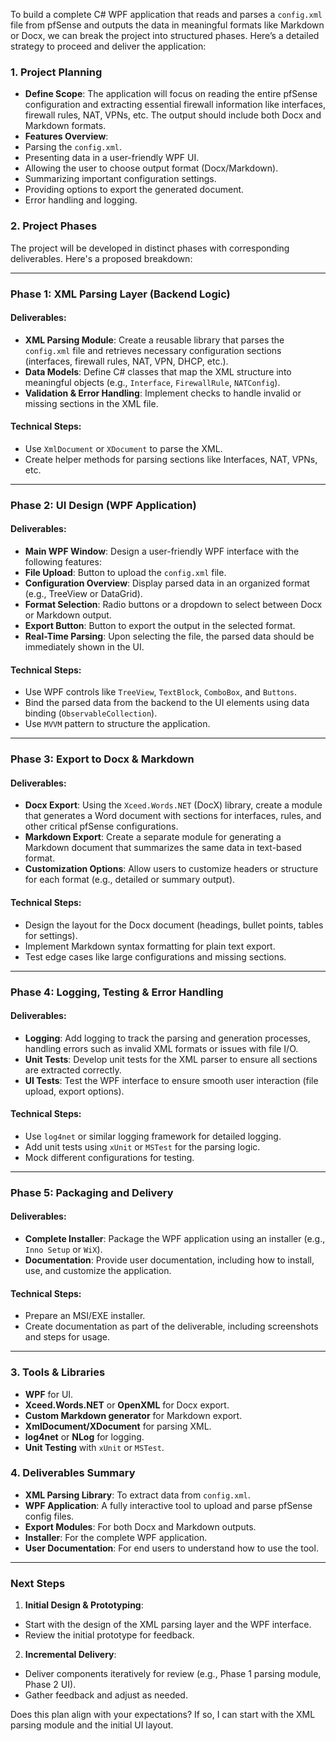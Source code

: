 ﻿To build a complete C# WPF application that reads and parses a `config.xml` file from pfSense and outputs the data in meaningful formats like Markdown or Docx, we can break the project into structured phases. Here’s a detailed strategy to proceed and deliver the application:

### 1. **Project Planning**
- **Define Scope**: The application will focus on reading the entire pfSense configuration and extracting essential firewall information like interfaces, firewall rules, NAT, VPNs, etc. The output should include both Docx and Markdown formats.
- **Features Overview**:
- Parsing the `config.xml`.
- Presenting data in a user-friendly WPF UI.
- Allowing the user to choose output format (Docx/Markdown).
- Summarizing important configuration settings.
- Providing options to export the generated document.
- Error handling and logging.

### 2. **Project Phases**
The project will be developed in distinct phases with corresponding deliverables. Here's a proposed breakdown:

---

### **Phase 1: XML Parsing Layer (Backend Logic)**

#### **Deliverables:**
- **XML Parsing Module**: Create a reusable library that parses the `config.xml` file and retrieves necessary configuration sections (interfaces, firewall rules, NAT, VPN, DHCP, etc.).
- **Data Models**: Define C# classes that map the XML structure into meaningful objects (e.g., `Interface`, `FirewallRule`, `NATConfig`).
- **Validation & Error Handling**: Implement checks to handle invalid or missing sections in the XML file.

#### **Technical Steps:**
- Use `XmlDocument` or `XDocument` to parse the XML.
- Create helper methods for parsing sections like Interfaces, NAT, VPNs, etc.

---

### **Phase 2: UI Design (WPF Application)**

#### **Deliverables:**
- **Main WPF Window**: Design a user-friendly WPF interface with the following features:
- **File Upload**: Button to upload the `config.xml` file.
- **Configuration Overview**: Display parsed data in an organized format (e.g., TreeView or DataGrid).
- **Format Selection**: Radio buttons or a dropdown to select between Docx or Markdown output.
- **Export Button**: Button to export the output in the selected format.
- **Real-Time Parsing**: Upon selecting the file, the parsed data should be immediately shown in the UI.

#### **Technical Steps:**
- Use WPF controls like `TreeView`, `TextBlock`, `ComboBox`, and `Buttons`.
- Bind the parsed data from the backend to the UI elements using data binding (`ObservableCollection`).
- Use `MVVM` pattern to structure the application.

---

### **Phase 3: Export to Docx & Markdown**

#### **Deliverables:**
- **Docx Export**: Using the `Xceed.Words.NET` (DocX) library, create a module that generates a Word document with sections for interfaces, rules, and other critical pfSense configurations.
- **Markdown Export**: Create a separate module for generating a Markdown document that summarizes the same data in text-based format.
- **Customization Options**: Allow users to customize headers or structure for each format (e.g., detailed or summary output).

#### **Technical Steps:**
- Design the layout for the Docx document (headings, bullet points, tables for settings).
- Implement Markdown syntax formatting for plain text export.
- Test edge cases like large configurations and missing sections.

---

### **Phase 4: Logging, Testing & Error Handling**

#### **Deliverables:**
- **Logging**: Add logging to track the parsing and generation processes, handling errors such as invalid XML formats or issues with file I/O.
- **Unit Tests**: Develop unit tests for the XML parser to ensure all sections are extracted correctly.
- **UI Tests**: Test the WPF interface to ensure smooth user interaction (file upload, export options).

#### **Technical Steps:**
- Use `log4net` or similar logging framework for detailed logging.
- Add unit tests using `xUnit` or `MSTest` for the parsing logic.
- Mock different configurations for testing.

---

### **Phase 5: Packaging and Delivery**

#### **Deliverables:**
- **Complete Installer**: Package the WPF application using an installer (e.g., `Inno Setup` or `WiX`).
- **Documentation**: Provide user documentation, including how to install, use, and customize the application.

#### **Technical Steps:**
- Prepare an MSI/EXE installer.
- Create documentation as part of the deliverable, including screenshots and steps for usage.

---

### 3. **Tools & Libraries**
- **WPF** for UI.
- **Xceed.Words.NET** or **OpenXML** for Docx export.
- **Custom Markdown generator** for Markdown export.
- **XmlDocument/XDocument** for parsing XML.
- **log4net** or **NLog** for logging.
- **Unit Testing** with `xUnit` or `MSTest`.

### 4. **Deliverables Summary**
- **XML Parsing Library**: To extract data from `config.xml`.
- **WPF Application**: A fully interactive tool to upload and parse pfSense config files.
- **Export Modules**: For both Docx and Markdown outputs.
- **Installer**: For the complete WPF application.
- **User Documentation**: For end users to understand how to use the tool.

---

### Next Steps

1. **Initial Design & Prototyping**:
- Start with the design of the XML parsing layer and the WPF interface.
- Review the initial prototype for feedback.

2. **Incremental Delivery**:
- Deliver components iteratively for review (e.g., Phase 1 parsing module, Phase 2 UI).
- Gather feedback and adjust as needed.

Does this plan align with your expectations? If so, I can start with the XML parsing module and the initial UI layout.